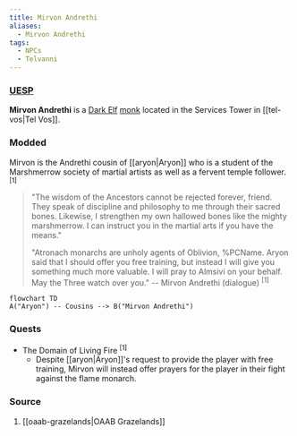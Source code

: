 ```yaml
---
title: Mirvon Andrethi
aliases:
  - Mirvon Andrethi
tags:
  - NPCs
  - Telvanni
---
```

### [UESP](https://en.uesp.net/wiki/Morrowind:Mirvon_Andrethi)
**Mirvon Andrethi** is a [Dark Elf](https://en.uesp.net/wiki/Morrowind:Dark_Elf "Morrowind:Dark Elf") [monk](https://en.uesp.net/wiki/Morrowind:Monk_Service "Morrowind:Monk Service") located in the Services Tower in [[tel-vos|Tel Vos]].
### Modded
Mirvon is the Andrethi cousin of [[aryon|Aryon]] who is a student of the Marshmerrow society of martial artists as well as a fervent temple follower. <sup>[1]</sup>

> "The wisdom of the Ancestors cannot be rejected forever, friend. They speak of discipline and philosophy to me through their sacred bones. Likewise, I strengthen my own hallowed bones like the mighty marshmerrow. I can instruct you in the martial arts if you have the means."
> 
> "Atronach monarchs are unholy agents of Oblivion, %PCName. Aryon said that I should offer you free training, but instead I will give you something much more valuable. I will pray to Almsivi on your behalf. May the Three watch over you."
> -- Mirvon Andrethi (dialogue) <sup>[1]</sup>

```mermaid
flowchart TD
A("Aryon") -- Cousins --> B("Mirvon Andrethi")
```
### Quests
* The Domain of Living Fire <sup>[1]</sup>
	* Despite [[aryon|Aryon]]'s request to provide the player with free training, Mirvon will instead offer prayers for the player in their fight against the flame monarch.
### Source
1. [[oaab-grazelands|OAAB Grazelands]]